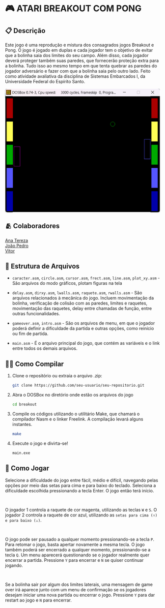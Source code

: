 # 🎮 ATARI BREAKOUT COM PONG

## 📋 Descrição

Este jogo é uma reprodução e mistura dos consagrados jogos Breakout e Pong. O jogo é jogado em duplas e cada jogador tem o objetivo de evitar que a bolinha saia dos limites do seu campo. Além disso, cada jogador deverá proteger também suas paredes, que fornecerão proteção extra para a bolinha. Tudo isso ao mesmo tempo em que tenta quebrar as paredes do jogador adversário e fazer com que a bolinha saia pelo outro lado. Feito como atividade avaliativa da disciplina de Sistemas Embarcados I, da Universidade Federal do Espírito Santo.

<p align="center" style="display: flex; align-items: center; justify-content: center;">
  <img src="./game.png" alt="Image 1" width="300" style="border:1px solid white;width:1000px;"/>
</p>

## 🫂 Colaboradores

[Ana Tereza](https://github.com/atrsp)
<br>
[João Pedro](https://github.com/joaoBatista04)
<br>
[Vitor](https://github.com/vitordcgomes)

## 📂 Estrutura de Arquivos

- `caracter.asm`, `circle.asm`, `cursor.asm`, `frect.asm`, `line.asm`, `plot_xy.asm` - São arquivos do modo gráficos, plotam figuras na tela

- `delay.asm`, `dirxy.asm`, `lwalls.asm`, `raquete.asm`, `rwalls.asm` - São arquivos relacionados à mecânica do jogo. Incluem movimentação da bolinha, verificação de colisão com as paredes, limites e raquetes, movimentação das raquetes, delay entre chamadas de função, entre outras funcionalidades.

- `gameover.asm`, `intro.asm` - São os arquivos de menu, em que o jogador poderá definir a dificuldade da partida e outras opções, como reinício ou fim de partida.

- `main.asm` - É o arquivo principal do jogo, que contém as variáveis e o link entre todos os demais arquivos.

## 👩‍💻 Como Compilar

1. Clone o repositório ou extraia o arquivo .zip:
   ```sh
   git clone https://github.com/seu-usuario/seu-repositorio.git

2. Abra o DOSBox no diretório onde estão os arquivos do jogo
    ```sh
    cd breakout

3. Compile os códigos utilizando o utilitário Make, que chamará o compilador Nasm e o linker Freelink. A compilação levará alguns instantes.
    ```sh
    make

4. Execute o jogo e divirta-se!
    ```sh
    main.exe

## 🎲 Como Jogar

Selecione a dificuldade do jogo entre fácil, médio e difícil, navegando pelas opções por meio das setas para cima e para baixo do teclado. Seleciona a dificuldade escolhida pressionando a tecla Enter. O jogo então terá início.

<br>

O jogador 1 controla a raquete de cor magenta, utilizando as teclas `W` e `S`. O jogador 2 controla a raquete de cor azul, utilizando as `setas para cima (↑) e para baixo (↓)`.

<br>

O jogo pode ser pausado a qualquer momento pressionando-se a tecla `P`. Para retomar o jogo, basta apertar novamente a mesma tecla. O jogo também poderá ser encerrado a qualquer momento, pressionando-se a tecla `Q`. Um menu aparecerá questionando se o jogador realmente quer encerrar a partida. Pressione `Y` para encerrar e `N` se quiser continuar jogando.

<br>

Se a bolinha sair por algum dos limites laterais, uma mensagem de game over irá aparece junto com um menu de confirmação se os jogadores desejam iniciar uma nova partida ou encerrar o jogo. Pressione `Y` para dar restart ao jogo e `N` para encerrar.